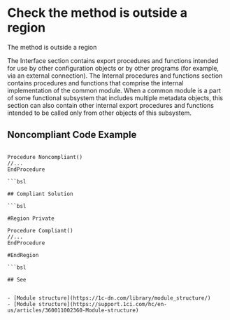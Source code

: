 # Check the method is outside a region

The method is outside a region

The Interface section contains export procedures and functions intended for use by other configuration objects or 
by other programs (for example, via an external connection).
The Internal procedures and functions section contains procedures and functions that comprise 
the internal implementation of the common module. When a common module is a part of some functional subsystem 
that includes multiple metadata objects, this section can also contain other internal export procedures and 
functions intended to be called only from other objects of this subsystem.

## Noncompliant Code Example

```bsl

Procedure Noncompliant()
//...
EndProcedure

```bsl

## Compliant Solution

```bsl

#Region Private

Procedure Compliant()
//...
EndProcedure

#EndRegion

```bsl

## See


- [Module structure](https://1c-dn.com/library/module_structure/)
- [Module structure](https://support.1ci.com/hc/en-us/articles/360011002360-Module-structure)
